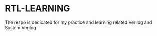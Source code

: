 # RTL-LEARNING
The respo is dedicated for my practice and learning related Verilog and System Verilog  
